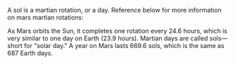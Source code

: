 A sol is a martian rotation, or a day. Reference below for more information on mars martian rotations:

As Mars orbits the Sun, it completes one rotation every 24.6 hours, which is very similar to one day on Earth (23.9 hours). Martian days are called sols—short for "solar day." A year on Mars lasts 669.6 sols, which is the same as 687 Earth days.
